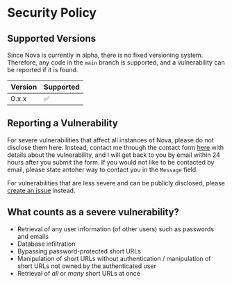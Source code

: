 # Security Policy

## Supported Versions

Since Nova is currently in alpha, there is no fixed versioning system.
Therefore, any code in the `main` branch is supported, and a vulnerability can be reported if it is found.

| Version | Supported          |
| ------- | ------------------ |
| 0.x.x   | :white_check_mark: |

## Reporting a Vulnerability

For severe vulnerabilities that affect all instances of Nova, please do not disclose them here. 
Instead, contact me through the contact form [here](https://www.tkkr.dev/contact) with details about the vulnerability, and I will get back to you by email within 24 hours after you submit the form. 
If you would not like to be contacted by email, please state antoher way to contact you in the `Message` field.
  
For vulnerabilities that are less severe and can be publicly disclosed, please [create an issue](https://github.com/thaddeuskkr/nova/issues/new/choose) instead.

## What counts as a severe vulnerability?
* Retrieval of any user information (of other users) such as passwords and emails
* Database infiltration
* Bypassing password-protected short URLs
* Manipulation of short URLs without authentication / manipulation of short URLs not owned by the authenticated user
* Retrieval of *all* or *many* short URLs at once
